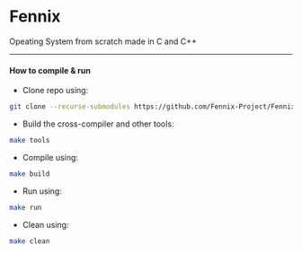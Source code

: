 # Fennix

Opeating System from scratch made in C and C++

---

#### How to compile & run

- Clone repo using:
```bash
git clone --recurse-submodules https://github.com/Fennix-Project/Fennix.git
```

- Build the cross-compiler and other tools:
```bash
make tools
```

- Compile using:
```bash
make build
```

- Run using:
```bash
make run
```

- Clean using:
```bash
make clean
```
